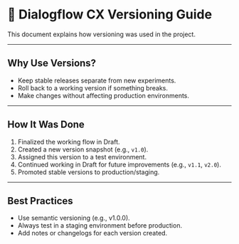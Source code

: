 # 🔄 Dialogflow CX Versioning Guide

This document explains how versioning was used in the project.

---

## Why Use Versions?

- Keep stable releases separate from new experiments.
- Roll back to a working version if something breaks.
- Make changes without affecting production environments.

---

## How It Was Done

1. Finalized the working flow in Draft.
2. Created a new version snapshot (e.g., `v1.0`).
3. Assigned this version to a test environment.
4. Continued working in Draft for future improvements (e.g., `v1.1`, `v2.0`).
5. Promoted stable versions to production/staging.

---

## Best Practices

- Use semantic versioning (e.g., v1.0.0).
- Always test in a staging environment before production.
- Add notes or changelogs for each version created.

